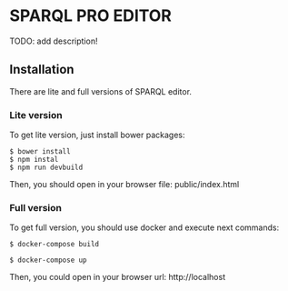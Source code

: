 # SPARQL PRO EDITOR
TODO: add description!

## Installation
There are lite and full versions of SPARQL editor.  

### Lite version
To get lite version, just install bower packages:  
```
$ bower install
$ npm instal
$ npm run devbuild
```
Then, you should open in your browser file: public/index.html

### Full version
To get full version, you should use docker and execute next commands:
```code
$ docker-compose build
```
```code
$ docker-compose up
```

Then, you could open in your browser url: http://localhost
